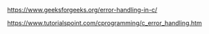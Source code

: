 https://www.geeksforgeeks.org/error-handling-in-c/

https://www.tutorialspoint.com/cprogramming/c_error_handling.htm